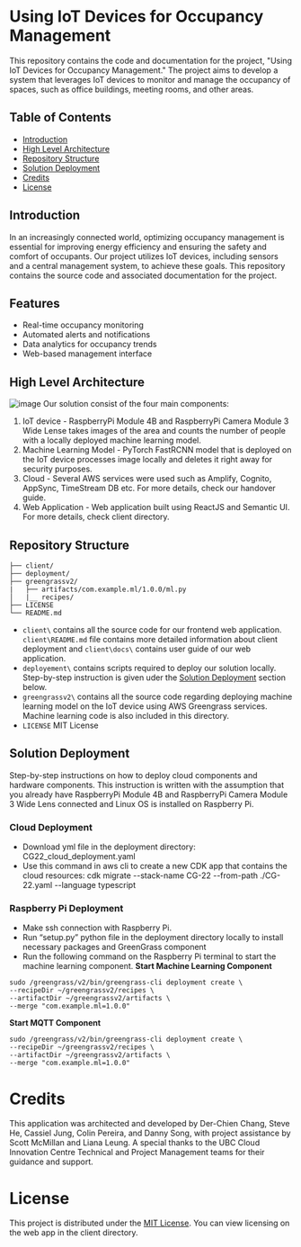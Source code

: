 # Using IoT Devices for Occupancy Management

This repository contains the code and documentation for the project, "Using IoT Devices for Occupancy Management." The project aims to develop a system that leverages IoT devices to monitor and manage the occupancy of spaces, such as office buildings, meeting rooms, and other areas.

## Table of Contents

- [Introduction](#introduction)
- [High Level Architecture](#high-level-architecture)
- [Repository Structure](#repository-structure)
- [Solution Deployment](#solution-deployment)
- [Credits](#Credits)
- [License](#License)


## Introduction

In an increasingly connected world, optimizing occupancy management is essential for improving energy efficiency and ensuring the safety and comfort of occupants. Our project utilizes IoT devices, including sensors and a central management system, to achieve these goals. This repository contains the source code and associated documentation for the project.

## Features

- Real-time occupancy monitoring
- Automated alerts and notifications
- Data analytics for occupancy trends
- Web-based management interface

## High Level Architecture
![image](https://github.com/UBC-CIC/Room-Occupancy/assets/69894554/95911cc0-ad4c-4a14-a756-4a5a18e0df18)
Our solution consist of the four main components:
1. IoT device - RaspberryPi Module 4B and RaspberryPi Camera Module 3 Wide Lense takes images of the area and counts the number of people with a locally deployed machine learning model.
2. Machine Learning Model - PyTorch FastRCNN model that is deployed on the IoT device processes image locally and deletes it right away for security purposes.
3. Cloud - Several AWS services were used such as Amplify, Cognito, AppSync, TimeStream DB etc. For more details, check our handover guide.
4. Web Application - Web application built using ReactJS and Semantic UI. For more details, check client directory.

## Repository Structure
```
├── client/
├── deployment/
├── greengrassv2/
|   ├── artifacts/com.example.ml/1.0.0/ml.py
│   |__ recipes/
├── LICENSE
└── README.md
```
- ```client\``` contains all the source code for our frontend web application. ```client\README.md``` file contains more detailed information about client deployment and ```client\docs\``` contains user guide of our web application.
- ```deployement\``` contains scripts required to deploy our solution locally. Step-by-step instruction is given uder the [Solution Deployment](#solution-deployment) section below.
- ```greengrassv2\``` contains all the source code regarding deploying machine learning model on the IoT device using AWS Greengrass services. Machine learning code is also included in this directory.
- ```LICENSE``` MIT License

## Solution Deployment
Step-by-step instructions on how to deploy cloud components and hardware components. This instruction is written with the assumption that you already have RaspberryPi Module 4B and RaspberryPi Camera Module 3 Wide Lens connected and Linux OS is installed on Raspberry Pi.
### Cloud Deployment
- Download yml file in the deployment directory: CG22_cloud_deployment.yaml 
- Use this command in aws cli to create a new CDK app that contains the cloud resources:  cdk migrate --stack-name CG-22 --from-path ./CG-22.yaml --language typescript 
### Raspberry Pi Deployment
- Make ssh connection with Raspberry Pi.
- Run “setup.py” python file in the deployment directory locally to install necessary packages and GreenGrass component 
- Run the following command on the Raspberry Pi terminal to start the machine learning component. 
**Start Machine Learning Component**
```
sudo /greengrass/v2/bin/greengrass-cli deployment create \ 
--recipeDir ~/greengrassv2/recipes \ 
--artifactDir ~/greengrassv2/artifacts \ 
--merge "com.example.ml=1.0.0" 
```
**Start MQTT Component**
```
sudo /greengrass/v2/bin/greengrass-cli deployment create \ 
--recipeDir ~/greengrassv2/recipes \ 
--artifactDir ~/greengrassv2/artifacts \ 
--merge "com.example.ml=1.0.0" 
```

# Credits

This application was architected and developed by Der-Chien Chang, Steve He, Cassiel Jung, Colin Pereira, and Danny Song, with project assistance by Scott McMillan and Liana Leung. A special thanks to the UBC Cloud Innovation Centre Technical and Project Management teams for their guidance and support.

# License

This project is distributed under the [MIT License](LICENSE). You can view licensing on the web app in the client directory.
